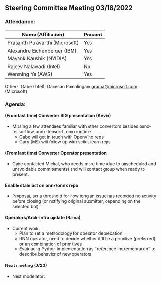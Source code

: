 ## Steering Committee Meeting 03/18/2022

### Attendance:

| Name (Affiliation)              | Present  |
| ------------------------------- | -------- |
| Prasanth Pulavarthi (Microsoft) | Yes      |
| Alexandre Eichenberger (IBM)    | Yes     |
| Mayank Kaushik (NVIDIA)         | Yes      |
| Rajeev Nalawadi (Intel)         | No      |
| Wenming Ye (AWS)                | Yes      |

Others: Gabe (Intel), Ganesan Ramalingam <grama@microsoft.com> (Microsoft)

### Agenda:

  #### (From last time) Converter SIG presentation (Kevin)
  - Missing a few attendees familiar with other convertors besides onnx-tensorflow, onnx-tensorrt, onnxruntime
    - Gabe will get in touch with OpenVino reps
    - Gary (MS) will follow up with scikit-learn reps

  #### (From last time) Converter Operator presentation 
  - Gabe contacted Michal, who needs more time (due to unscheduled and unavoidable commitements) and will contact group when ready to present.

  #### Enable stale bot on onnx/onnx repo
  - Proposal, set a threshold for how long an issue has recorded no activity before closing (or notifying original submitter, depending on the selected bot)

  #### Operators/Arch-infra update (Rama)
  - Current work:
    - Plan to set a methodology for operator deprecation
    - RNN operator, need to decide whether it'll be a primitive (preferred) or an combination of primitives
    - Evaluating Python implementation as "reference implementation" to describe behavior of new operators
  
  #### Next meeting (3/23)
  - Next moderator: 
  
